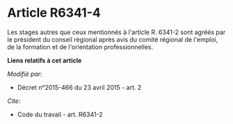 # Article R6341-4

Les stages autres que ceux mentionnés à l'article R. 6341-2 sont agréés par le président du conseil régional après avis du
comité régional de l'emploi, de la formation et de l'orientation professionnelles.

**Liens relatifs à cet article**

_Modifié par_:

  - Décret n°2015-466 du 23 avril 2015 - art. 2

_Cite_:

  - Code du travail - art. R6341-2
